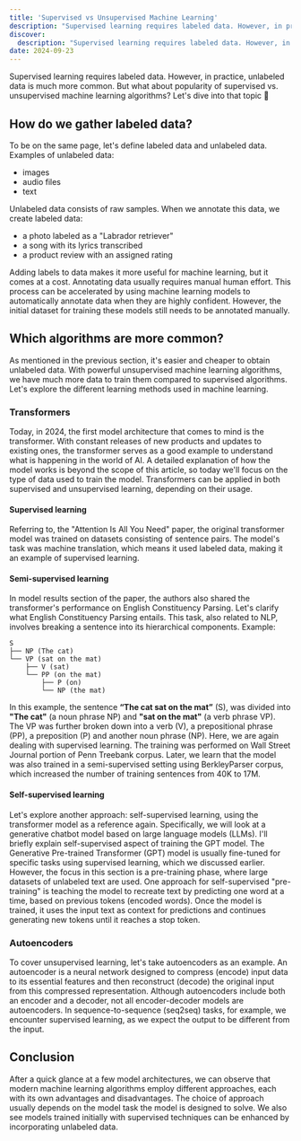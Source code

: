```yaml
---
title: 'Supervised vs Unsupervised Machine Learning'
description: "Supervised learning requires labeled data. However, in practice, unlabeled data is much more common. But what about popularity of supervised vs. unsupervised machine learning algorithms? Let's dive into that topic 🤖"
discover:
  description: "Supervised learning requires labeled data. However, in practice, unlabeled data is much more common. But what about popularity of supervised vs. unsupervised machine learning algorithms? Let's dive into that topic"
date: 2024-09-23
---
```


Supervised learning requires labeled data. However, in practice, unlabeled data is much more common. But what about popularity of supervised vs. unsupervised machine learning algorithms? Let's dive into that topic 🤖


## How do we gather labeled data?

To be on the same page, let's define labeled data and unlabeled data. 
Examples of unlabeled data:
 - images
 - audio files
 - text

Unlabeled data consists of raw samples. When we annotate this data, we create labeled data:
- a photo labeled as a "Labrador retriever"
- a song with its lyrics transcribed
- a product review with an assigned rating

Adding labels to data makes it more useful for machine learning, but it comes at a cost. Annotating data usually requires manual human effort. This process can be accelerated by using machine learning models to automatically annotate data when they are highly confident. However, the initial dataset for training these models still needs to be annotated manually.

## Which algorithms are more common?

As mentioned in the previous section, it's easier and cheaper to obtain unlabeled data. With powerful unsupervised machine learning algorithms, we have much more data to train them compared to supervised algorithms. Let's explore the different learning methods used in machine learning.

### Transformers

Today, in 2024, the first model architecture that comes to mind is the transformer. With constant releases of new products and updates to existing ones, the transformer serves as a good example to understand what is happening in the world of AI. 
A detailed explanation of how the model works is beyond the scope of this article, so today we'll focus on the type of data used to train the model. Transformers can be applied in both supervised and unsupervised learning, depending on their usage. 

#### Supervised learning

Referring to, the "Attention Is All You Need" paper, the original transformer model was trained on datasets consisting of sentence pairs. The model's task was machine translation, which means it used labeled data, making it an example of supervised learning.

#### Semi-supervised learning

In model results section of the paper, the authors also shared the transformer's performance on English Constituency Parsing. 
Let's clarify what English Constituency Parsing entails. This task, also related to NLP, involves breaking a sentence into its hierarchical components.
Example:

```
S
├── NP (The cat)
└── VP (sat on the mat)
    ├── V (sat)
    └── PP (on the mat)
        ├── P (on)
        └── NP (the mat)
```

In this example,  the sentence **“The cat sat on the mat”** (S), was divided into **"The cat"** (a noun phrase  NP) and **"sat on the mat"** (a verb phrase VP).  The VP was further broken down into a verb (V), a prepositional phrase (PP), a preposition (P) and another noun phrase (NP).
Here, we are again dealing with supervised learning. The training was performed on Wall Street Journal portion of Penn Treebank corpus. Later, we learn that the model was also trained in a semi-supervised setting using BerkleyParser corpus,  which increased the number of training sentences from 40K to 17M.

#### Self-supervised learning

Let's explore another approach: self-supervised learning, using the transformer model as a reference again. Specifically, we will look at a generative chatbot model based on large language models (LLMs). I'll briefly explain self-supervised aspect of training the GPT model. 
The Generative Pre-trained Transformer (GPT) model is usually fine-tuned for specific tasks using supervised learning, which we discussed earlier. However, the focus in this section is a pre-training phase, where large datasets of unlabeled text are used. One approach for self-supervised "pre-training" is teaching the model to recreate text by predicting one word at a time, based on previous tokens (encoded words). Once the model is trained, it uses the input text as context for predictions and continues generating new tokens until it reaches a stop token.


### Autoencoders

To cover unsupervised learning, let's take autoencoders as an example. An autoencoder is a neural network designed to compress (encode) input data to its essential features and then reconstruct (decode) the original input from this compressed representation. Although autoencoders include both an encoder and a decoder, not all encoder-decoder models are autoencoders. In sequence-to-sequence (seq2seq) tasks, for example, we encounter supervised learning, as we expect the  output to be different from the input.

## Conclusion

After a quick glance at a few model architectures, we can observe that modern machine learning algorithms employ different approaches, each with its own advantages and disadvantages. The choice of approach usually depends on the  model task the model is designed to solve. We also see models trained initially with supervised techniques can be enhanced by incorporating unlabeled data.
